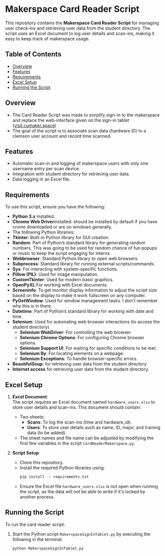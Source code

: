 # Makerspace Card Reader Script

This repository contains the **Makerspace Card Reader Script** for managing user check-ins and retrieving user data from the student directory. The script uses an Excel document to log user details and scan-ins, making it easy to keep track of makerspace usage.

## Table of Contents
- [Overview](#overview)
- [Features](#features)
- [Requirements](#requirements)
- [Excel Setup](#excel-setup)
- [Running the Script](#running-the-script)

## Overview
- The Card Reader Script was made to simplify sign-in to the makerspace and replace the web-interface given on the sign-in tablet ([visit.cumaker.space](https://visit.cumaker.space/))
- The goal of the script is to associate scan data (hardware ID) to a clemson user account and record time scanned.

## Features
- Automatic scan-in and logging of makerspace users with only one username entry per scan device.
- Integration with student directory for retrieving user data.
- Data logging in an Excel file.

## Requirements
To use this script, ensure you have the following:
- **Python 3.x** installed.
- **Chrome Web Driver**installed: should be installed by default if you have crome downloaded or are on windows generally. 
- The following Python libraries:
- **Tkinter**: Built-in Python library for GUI creation.
- **Random**: Part of Python’s standard library for generating random numbers. This was going to be used for random chance of fun popups or music to keep the script engaging for interns.
- **Webbrowser**: Standard Python library to open web browsers.
- **Subprocess**: Standard library for running external scripts/commands.
- **Sys**: For interacting with system-specific functions.
- **Pillow (PIL)**: Used for image manipulation.
- **CustomTkinter**: Used for modern basic graphics.
- **OpenPyXL**:For working with Excel documents.
- **Screeninfo**: To get monitor display information to adjust the script size based on the display to make it work fullscreen on any computer.
- **PyGetWindow**: Used for window management tasks. I don't remember why this is in there.
- **Datetime**: Part of Python’s standard library for working with date and time.
- **Selenium**: Used for automating web browser interactions (to access the student directory)
  - **Selenium WebDriver**: For controlling the web browser.
  - **Selenium Chrome Options**: For configuring Chrome browser options.
  - **Selenium Support UI**: For waiting for specific conditions to be met.
  - **Selenium By**: For locating elements on a webpage.
  - **Selenium Exceptions**: To handle browser-specific errors.
- **BeautifulSoup**: for retrieving user data from the student directory.
- **Internet access** for retrieving user data from the student directory.

## Excel Setup
1. **Excel Document**:  
   The script requires an Excel document named `hardware_users.xlsx` to store user details and scan-ins. This document should contain:
   - Two sheets:
     - **Scans**: To log the scan-ins (time and hardware_id).
     - **Users**: To store user details such as name, ID, major, and training data (to be added).
   - The sheet names and file name can be adjusted by modifying the first few variables in the script `CardReaderMakerspace.py`.

2. **Script Setup**:
   - Clone this repository.
   - Install the required Python libraries using:
     ```bash
     pip install -r requirements.txt
     ```
   - Ensure the Excel file `hardware_users.xlsx` is not open when running the script, as the data will not be able to write if it's locked by another process.

## Running the Script
To run the card reader script:
1. Start the Python script `MakerspaceSignInTablet.py` by executing the following in the terminal:
   ```bash
   python MakerspaceSignInTablet.py
